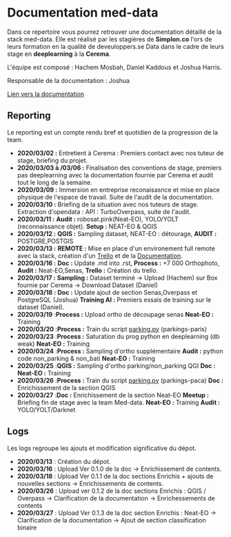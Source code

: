# Documentation med-data

Dans ce repertoire vous pourrez retrouver une documentation détaillé de la stack med-data. Elle est réalisé par les stagières de **Simplon.co** l'ors de leurs formation en la qualité de deveuloppers.se Data dans le cadre de leurs stage en **deeplearning** à la **Cerema**.

L'équipe est composé : Hachem Mosbah, Daniel Kaddous et Joshua Harris.

Responsable de la documentation : Joshua

[Lien vers la documentation](https://documentation-med-data.readthedocs.io/en/latest/)

## Reporting

Le reporting est un compte rendu bref et quotidien de la progression de la team.

* **2020/03/02 :** Entretient à Cerema : Premiers contact avec nos tuteur de stage, briefing du projet.
* **2020/03/03 à /03/06 :** Finalisation des conventions de stage, premiers pas deeplearning avec la documentation fournie par Cerema et audit tout le long de la semaine.
* **2020/03/09 :** Immersion en entreprise reconaisasnce et mise en place physique de l'espace de travail. Suite de l'audit de la documentation.
* **2020/03/10 :** Briefing de la situation avec nos tuteurs de stage. Extraction d'opendata : API : TurboOverpass, suite de l'audit.
* **2020/03/11 :** **Audit :** robosat.pink\(Neat-EO\), YOLO/YOLT \(reconnaissance objet\). **Setup :** NEAT-EO & QGIS
* **2020/03/12 :** **QGIS :** Sampling dataset, NEAT-EO : détourage, **AUDIT :** POSTGRE,POSTGIS
* **2020/03/13 :** **REMOTE :** Mise en place d'un environement full remote avec la stack, création d'un [Trello](https://trello.com/b/oE3T8HdO/stage-cerema) et de la [Documentation](https://documentation-med-data.readthedocs.io/en/latest/).
* **2020/03/16 :** **Doc :** Update .md into .rst, **Process :** +7 000 Orthophoto, **Audit :** Neat-EO,Senas, **Trello :** Création du trello.
* **2020/03/17 :** **Sampling :** Dataset terminé -&gt; Upload \(Hachem\) sur Box fournie par Cerema -&gt; Download Dataset \(Daniel\)
* **2020/03/18 :** **Doc :** Update ajout de section Senas,Overpass et PostgreSQL \(Joshua\) **Training AI :** Premiers essais de training sur le dataset \(Daniel\).
* **2020/03/19** :**Process :** Upload ortho de découpage senas **Neat-EO :** Training
* **2020/03/20** :**Process :** Train du script [parking.py](https://github.com/hachem13/StageCerema/blob/master/docs/source/external-files/train_parking.py) \(parkings-paris\)
* **2020/03/23** :**Process :** Saturation du prog python en deeplearning \(db weak\) **Neat-EO :** Training
* **2020/03/24** :**Process :** Sampling d'ortho supplémentaire **Audit :** python code non\_parking & non\_bati **Neat-EO :** Training
* **2020/03/25** :**QGIS :** Sampling d'ortho parking/non\_parking QGI **Doc :** **Neat-EO :** Training
* **2020/03/26** :**Process :** Train du script [parking.py](https://github.com/hachem13/StageCerema/blob/master/docs/source/external-files/train_parking.py) \(parkings-paca\) **Doc :** Enrichissement de la section QGIS
* **2020/03/27** :**Doc :** Enrichissement de la section Neat-EO **Meetup :** Briefing fin de stage avec la team Med-data. **Neat-EO :** Training **Audit :** YOLO/YOLT/Darknet

## Logs

Les logs regroupe les ajouts et modification significative du dépot.

* **2020/03/13** : Création du dépot.
* **2020/03/16** : Upload Ver 0.1.0 de la doc -&gt; Enrichissement de contents.
* **2020/03/18** : Upload Ver 0.1.1 de la doc sections Enrichis + ajouts de nouvelles sections -&gt; Enrichissements de contents.
* **2020/03/26** : Upload ver 0.1.2 de la doc sections Enrichis : QGIS / Overpass -&gt; Clarification de la documentation -&gt; Enrichessements de contents
* **2020/03/27** : Upload Ver 0.1.3 de la doc section Enrichis : Neat-EO -&gt; Clarification de la documentation -&gt; Ajout de section classification binaire

